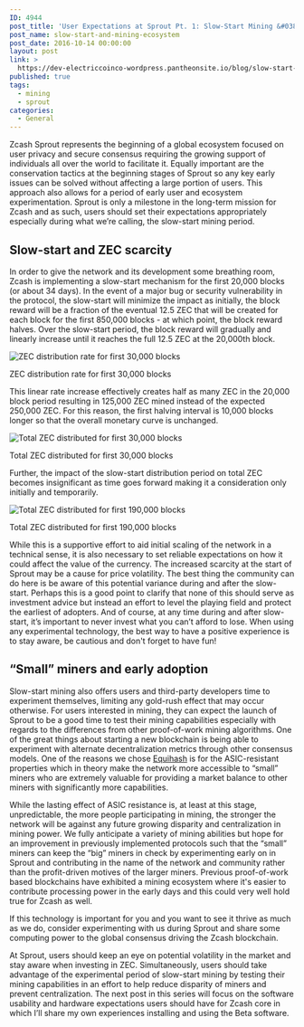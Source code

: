 ```yaml
---
ID: 4944
post_title: 'User Expectations at Sprout Pt. 1: Slow-Start Mining &#038; Mining Ecosystem'
post_name: slow-start-and-mining-ecosystem
post_date: 2016-10-14 00:00:00
layout: post
link: >
  https://dev-electriccoinco-wordpress.pantheonsite.io/blog/slow-start-and-mining-ecosystem/
published: true
tags:
  - mining
  - sprout
categories:
  - General
---
```

<p>Zcash Sprout represents the beginning of a global ecosystem focused on user privacy and secure consensus requiring the growing support of individuals all over the world to facilitate it. Equally important are the conservation tactics at the beginning stages of Sprout so any key early issues can be solved without affecting a large portion of users. This approach also allows for a period of early user and ecosystem experimentation. Sprout is only a milestone in the long-term mission for Zcash and as such, users should set their expectations appropriately especially during what we’re calling, the slow-start mining period.</p>
<div class="section" id="slow-start-and-zec-scarcity">
<h2>Slow-start and ZEC scarcity</h2>
<p>In order to give the network and its development some breathing room, Zcash is implementing a slow-start mechanism for the first 20,000 blocks (or about 34 days). In the event of a major bug or security vulnerability in the protocol, the slow-start will minimize the impact as initially, the block reward will be a fraction of the eventual 12.5 ZEC that will be created for each block for the first 850,000 blocks - at which point, the block reward halves. Over the slow-start period, the block reward will gradually and linearly increase until it reaches the full 12.5 ZEC at the 20,000th block.</p>
<div class="figure align-center" style="width: 85%">
<img alt="ZEC distribution rate for first 30,000 blocks" src="/wp-content/uploads/2016/11/slow-start-rate-30k.png"/></p>
<p class="caption">ZEC distribution rate for first 30,000 blocks</p>
</div>
<p>This linear rate increase effectively creates half as many ZEC in the 20,000 block period resulting in 125,000 ZEC mined instead of the expected 250,000 ZEC. For this reason, the first halving interval is 10,000 blocks longer so that the overall monetary curve is unchanged.</p>
<div class="figure align-center" style="width: 75%">
<img alt="Total ZEC distributed for first 30,000 blocks" src="/wp-content/uploads/2016/10/slow-start-total-30k.png"/></p>
<p class="caption">Total ZEC distributed for first 30,000 blocks</p>
</div>
<p>Further, the impact of the slow-start distribution period on total ZEC becomes insignificant as time goes forward making it a consideration only initially and temporarily.</p>
<div class="figure align-center" style="width: 75%">
<img alt="Total ZEC distributed for first 190,000 blocks" src="/wp-content/uploads/2016/10/slow-start-total-190k.png"/></p>
<p class="caption">Total ZEC distributed for first 190,000 blocks</p>
</div>
<p>While this is a supportive effort to aid initial scaling of the network in a technical sense, it is also necessary to set reliable expectations on how it could affect the value of the currency. The increased scarcity at the start of Sprout may be a cause for price volatility. The best thing the community can do here is be aware of this potential variance during and after the slow-start. Perhaps this is a good point to clarify that none of this should serve as investment advice but instead an effort to level the playing field and protect the earliest of adopters. And of course, at any time during and after slow-start, it’s important to never invest what you can’t afford to lose. When using any experimental technology, the best way to have a positive experience is to stay aware, be cautious and don't forget to have fun!</p>
</div>
<div class="section" id="small-miners-and-early-adoption">
<h2>“Small” miners and early adoption</h2>
<p>Slow-start mining also offers users and third-party developers time to experiment themselves, limiting any gold-rush effect that may occur otherwise. For users interested in mining, they can expect the launch of Sprout to be a good time to test their mining capabilities especially with regards to the differences from other proof-of-work mining algorithms. One of the great things about starting a new blockchain is being able to experiment with alternate decentralization metrics through other consensus models. One of the reasons we chose <a class="reference external" href="/blog/why-equihash/">Equihash</a> is for the ASIC-resistant properties which in theory make the network more accessible to “small” miners who are extremely valuable for providing a market balance to other miners with significantly more capabilities.</p>
<p>While the lasting effect of ASIC resistance is, at least at this stage, unpredictable, the more people participating in mining, the stronger the network will be against any future growing disparity and centralization in mining power. We fully anticipate a variety of mining abilities but hope for an improvement in previously implemented protocols such that the “small” miners can keep the “big” miners in check by experimenting early on in Sprout and contributing in the name of the network and community rather than the profit-driven motives of the larger miners. Previous proof-of-work based blockchains have exhibited a mining ecosystem where it's easier to contribute processing power in the early days and this could very well hold true for Zcash as well.</p>
<p>If this technology is important for you and you want to see it thrive as much as we do, consider experimenting with us during Sprout and share some computing power to the global consensus driving the Zcash blockchain.</p>
<p>At Sprout, users should keep an eye on potential volatility in the market and stay aware when investing in ZEC. Simultaneously, users should take advantage of the experimental period of slow-start mining by testing their mining capabilities in an effort to help reduce disparity of miners and prevent centralization. The next post in this series will focus on the software usability and hardware expectations users should have for Zcash core in which I’ll share my own experiences installing and using the Beta software.</p>
</div>
